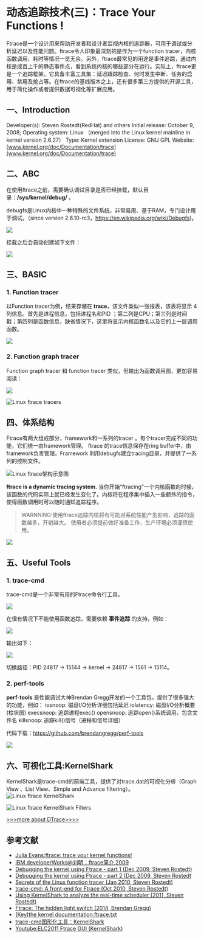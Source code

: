# 动态追踪技术(三)：Trace Your Functions !

Ftrace是一个设计用来帮助开发者和设计者监视内核的追踪器，可用于调试或分析延迟以及性能问题。ftrace令人印象最深刻的是作为一个function tracer，内核函数调用、耗时等情况一览无余。另外，ftrace最常见的用途是事件追踪，通过内核是成百上千的静态事件点，看到系统内核的哪些部分在运行。实际上，ftrace更是一个追踪框架，它具备丰富工具集：延迟跟踪检查、何时发生中断、任务的启用、禁用及抢占等。在ftrace的基线版本之上，还有很多第三方提供的开源工具，用于简化操作或者提供数据可视化等扩展应用。

## 一、Introduction

Developer(s):	Steven Rostedt(RedHat) and others
Initial release: October 9, 2008;
Operating system:	Linux （merged into the Linux kernel mainline in kernel version 2.6.27）
Type:	Kernel extension
License: GNU GPL
Website: [www.kernel.org/doc/Documentation/trace](www.kernel.org/doc/Documentation/trace)

## 二、ABC

在使用ftrace之前，需要确认调试目录是否已经挂载，默认目录：**/sys/kernel/debug/** 。

debugfs是Linux内核中一种特殊的文件系统，非常易用、基于RAM，专门设计用于调试。（since version 2.6.10-rc3，https://en.wikipedia.org/wiki/Debugfs)。

![](http://p11slcnom.bkt.clouddn.com/DTrace_ftrace_1.png)

挂载之后会自动创建如下文件：

![](http://p11slcnom.bkt.clouddn.com/DTrace_ftrace_2.png)

## 三、BASIC

### 1. Function tracer

以Function tracer为例，结果存储在 **trace**，该文件类似一张报表，该表将显示 4 列信息。首先是进程信息，包括进程名和PID ；第二列是CPU；第三列是时间戳；第四列是函数信息，缺省情况下，这里将显示内核函数名以及它的上一层调用函数。

![](http://p11slcnom.bkt.clouddn.com/DTrace_ftrace_3.png)

### 2. Function graph tracer
Function graph tracer 和 function tracer 类似，但输出为函数调用图，更加容易阅读：

![](http://p11slcnom.bkt.clouddn.com/DTrace_ftrace_4.png)

![Linux ftrace tracers](http://og2061b3n.bkt.clouddn.com/DTrace_ftrace_tracers.png)

## 四、体系结构

Ftrace有两大组成部分，framework和一系列的tracer 。每个tracer完成不同的功能，它们统一由framework管理。 ftrace 的trace信息保存在ring buffer中，由framework负责管理。Framework 利用debugfs建立tracing目录，并提供了一系列的控制文件。

![Linux ftrace架构示意图](http://og2061b3n.bkt.clouddn.com/DTrace_ftrace_arch.png)

**ftrace is a dynamic tracing system.** 当你开始“ftracing”一个内核函数的时候，该函数的代码实际上就已经发生变化了。内核将在程序集中插入一些额外的指令，使得函数调用时可以随时通知追踪程序。

>WARNNING:使用ftrace追踪内核将有可能对系统性能产生影响，追踪的函数越多，开销越大。
使用者必须提前做好准备工作，生产环境必须谨慎使用。

![](http://p11slcnom.bkt.clouddn.com/DTrace_ftrace_5.png)

## 五、Useful Tools

### 1. trace-cmd
trace-cmd是一个非常有用的Ftrace命令行工具。

![](http://p11slcnom.bkt.clouddn.com/DTrace_ftrace_6.png)

在很有情况下不能使用函数追踪，需要依赖 **事件追踪** 的支持，例如：

![](http://p11slcnom.bkt.clouddn.com/DTrace_ftrace_7.png)

输出如下：

![](http://p11slcnom.bkt.clouddn.com/DTrace_ftrace_8.png)

切换路径：PID 24817 -> 15144 -> kernel -> 24817 -> 1561 -> 15114。


### 2. perf-tools
**perf-tools** 是性能调试大神Brendan Gregg开发的一个工具包，提供了很多强大的功能，例如：
iosnoop: 磁盘I/O分析详细包括延迟
iolatency: 磁盘I/O分析概要(柱状图)
execsnoop: 追踪进程exec()
opensnoop: 追踪open()系统调用，包含文件名
killsnoop: 追踪kill()信号（进程和信号详细）

代码下载：https://github.com/brendangregg/perf-tools

![](http://p11slcnom.bkt.clouddn.com/DTrace_ftrace_9.png)

## 六、可视化工具:KernelShark
KernelShark是trace-cmd的前端工具，提供了对trace.dat的可视化分析（Graph View 、List View、Simple and Advance filtering）。
![Linux ftrace KernelShark](https://static.lwn.net/images/2011/ks-success-zoom-task.png)

![Linux ftrace KernelShark Filters](http://og2061b3n.bkt.clouddn.com/DTrace_ftrace_KernelShark_Filters.png)

[>>>more about DTrace>>>>](http://riboseyim.github.io/2016/11/26/DTrace/)

## 参考文献
- [Julia Evans:ftrace: trace your kernel functions!](https://jvns.ca/blog/2017/03/19/getting-started-with-ftrace/)
- [IBM developerWorks@刘明：ftrace简介,2009](https://www.ibm.com/developerworks/cn/linux/l-cn-ftrace/)
- [Debugging the kernel using Ftrace - part 1 (Dec 2009, Steven Rostedt)](https://lwn.net/Articles/365835/)
- [Debugging the kernel using Ftrace - part 2 (Dec 2009, Steven Rostedt](https://lwn.net/Articles/366796/)
- [Secrets of the Linux function tracer (Jan 2010, Steven Rostedt)](https://lwn.net/Articles/370423/)
- [trace-cmd: A front-end for Ftrace (Oct 2010, Steven Rostedt)](https://lwn.net/Articles/410200/)
- [Using KernelShark to analyze the real-time scheduler (2011, Steven Rostedt)](https://lwn.net/Articles/425583/)
- [Ftrace: The hidden light switch (2014, Brendan Gregg)](https://lwn.net/Articles/608497/)
- [(Key)the kernel documentation:ftrace.txt](https://www.kernel.org/doc/Documentation/trace/ftrace.txt)
- [trace-cmd图形化工具：KernelShark](http://rostedt.homelinux.com/kernelshark/)
- [Youtube:ELC2011 Ftrace GUI (KernelShark)](https://www.youtube.com/watch?v=ABRtzVtUVBo)
